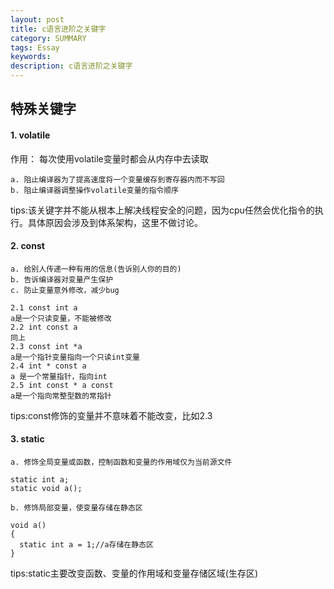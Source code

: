```yaml
---
layout: post
title: c语言进阶之关键字
category: SUMMARY
tags: Essay
keywords: 
description: c语言进阶之关键字
---
```


## 特殊关键字

#### 1. volatile
作用：
	每次使用volatile变量时都会从内存中去读取

 	a. 阻止编译器为了提高速度将一个变量缓存到寄存器内而不写回
	b. 阻止编译器调整操作volatile变量的指令顺序
tips:该关键字并不能从根本上解决线程安全的问题，因为cpu任然会优化指令的执行。具体原因会涉及到体系架构，这里不做讨论。

#### 2. const
	a. 给别人传递一种有用的信息(告诉别人你的目的)
	b. 告诉编译器对变量产生保护
	c. 防止变量意外修改，减少bug

	2.1 const int a
	a是一个只读变量，不能被修改
	2.2 int const a
	同上
	2.3 const int *a
	a是一个指针变量指向一个只读int变量
	2.4 int * const a
	a 是一个常量指针，指向int
	2.5 int const * a const
	a是一个指向常整型数的常指针
tips:const修饰的变量并不意味着不能改变，比如2.3

#### 3. static
	a. 修饰全局变量或函数，控制函数和变量的作用域仅为当前源文件
```
static int a;
static void a();
```
	b. 修饰局部变量，使变量存储在静态区
```
void a()
{
  static int a = 1;//a存储在静态区
}
```
tips:static主要改变函数、变量的作用域和变量存储区域(生存区)